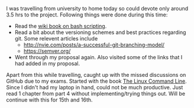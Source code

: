I was travelling from university to home today so could devote only around 3.5 hrs to the project. Following things were done during this time:
- Read the [wiki book on bash scripting](https://en.wikibooks.org/wiki/Bash_Shell_Scripting).
- Read a bit about the versioning schemes and best practices regarding git. Some relevent articles include
    - http://nvie.com/posts/a-successful-git-branching-model/
    - https://semver.org/
- Went through my proposal again. Also visited some of the links that I had added in my proposal.  

Apart from this while travelling, caught up with the missed discussions on GitHub due to my exams.
Started with the book [The Linux Command Line](https://drive.google.com/file/d/1lMwE7lMEaWhayBcDUMZQP9Lun1wROAXN/view). Since I didn't had my laptop in hand, could not be much productive. Just read 1 chapter from part 4 without implementing/trying things out. Will be continue with this for 15th and 16th. 
